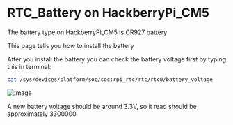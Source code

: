 # RTC_Battery on HackberryPi_CM5

The battery type on HackberryPi_CM5 is CR927 battery

This page tells you how to install the battery

After you install the battery you can check the battery voltage first by typing this in terminal:

```sh
cat /sys/devices/platform/soc/soc:rpi_rtc/rtc/rtc0/battery_voltage
```
![image](https://github.com/user-attachments/assets/2b21954b-3a8b-4bb2-adc6-bddab41c39dc)

A new battery voltage should be around 3.3V, so it read should be approximately 3300000
